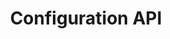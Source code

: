 ---
title: "Configuration API"
type: "api-reference"
version: "0.2"
desc: "Configuration API is a service for storing configuration of license."
color: "#8129e2"
---